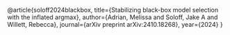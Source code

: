 @article{soloff2024blackbox,
  title={Stabilizing black-box model selection with the inflated argmax},
  author={Adrian, Melissa and Soloff, Jake A and Willett, Rebecca},
  journal={arXiv preprint arXiv:2410.18268},
  year={2024}
}
